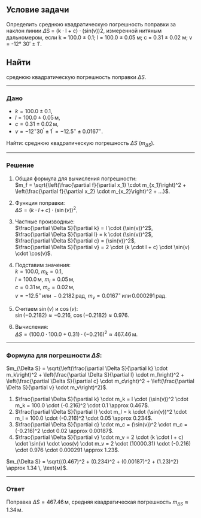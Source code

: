 ## Условие задачи

Определить  среднюю квадратическую погрешность поправки за наклон линии 𝛥S = (k · l + c) · (sin(v))2, измеренной нитяным дальномером, если  k = 100.0 ± 0.1;  l = 100.0 ± 0.05 м; с = 0.31 ± 0.02 м; v = -12° 30′ ± 1′.


## Найти

среднюю квадратическую погрешность поправки $\Delta S$.

---

### Дано

- $k = 100.0 \pm 0.1$,  
- $l = 100.0 \pm 0.05 \, \text{м}$,  
- $c = 0.31 \pm 0.02 \, \text{м}$,  
- $v = -12^\circ 30^\prime \pm 1^\prime = -12.5^\circ \pm 0.0167^\circ$.  

Найти: среднюю квадратическую погрешность $\Delta S$ ($m_{\Delta S}$).

---

### Решение

1. Общая формула для вычисления погрешности:  
$m_f = \sqrt{\left(\frac{\partial f}{\partial x_1} \cdot m_{x_1}\right)^2 + \left(\frac{\partial f}{\partial x_2} \cdot m_{x_2}\right)^2 + ...}$.

2. Функция поправки:  
$\Delta S = (k \cdot l + c) \cdot (\sin(v))^2$.

3. Частные производные:  
$\frac{\partial \Delta S}{\partial k} = l \cdot (\sin(v))^2$,  
$\frac{\partial \Delta S}{\partial l} = k \cdot (\sin(v))^2$,  
$\frac{\partial \Delta S}{\partial c} = (\sin(v))^2$,  
$\frac{\partial \Delta S}{\partial v} = 2 \cdot (k \cdot l + c) \cdot \sin(v) \cdot \cos(v)$.

4. Подставим значения:  
$k = 100.0$, $m_k = 0.1$,  
$l = 100.0 \, \text{м}$, $m_l = 0.05 \, \text{м}$,  
$c = 0.31 \, \text{м}$, $m_c = 0.02 \, \text{м}$,  
$v = -12.5^\circ \, \text{или} \, -0.2182 \, \text{рад}$, $m_v = 0.0167^\circ \, \text{или} \, 0.000291 \, \text{рад}$.

5. Считаем $\sin(v)$ и $\cos(v)$:  
$\sin(-0.2182) \approx -0.216$, $\cos(-0.2182) \approx 0.976$.

6. Вычисления:  
$\Delta S = (100.0 \cdot 100.0 + 0.31) \cdot (-0.216)^2 \approx 467.46 \, \text{м}$.  

---

### Формула для погрешности $\Delta S$:
$m_{\Delta S} = \sqrt{\left(\frac{\partial \Delta S}{\partial k} \cdot m_k\right)^2 + \left(\frac{\partial \Delta S}{\partial l} \cdot m_l\right)^2 + \left(\frac{\partial \Delta S}{\partial c} \cdot m_c\right)^2 + \left(\frac{\partial \Delta S}{\partial v} \cdot m_v\right)^2}$.

1. $\frac{\partial \Delta S}{\partial k} \cdot m_k = l \cdot (\sin(v))^2 \cdot m_k = 100.0 \cdot (-0.216)^2 \cdot 0.1 \approx 0.467$.
2. $\frac{\partial \Delta S}{\partial l} \cdot m_l = k \cdot (\sin(v))^2 \cdot m_l = 100.0 \cdot (-0.216)^2 \cdot 0.05 \approx 0.234$.
3. $\frac{\partial \Delta S}{\partial c} \cdot m_c = (\sin(v))^2 \cdot m_c = (-0.216)^2 \cdot 0.02 \approx 0.00187$.
4. $\frac{\partial \Delta S}{\partial v} \cdot m_v = 2 \cdot (k \cdot l + c) \cdot \sin(v) \cdot \cos(v) \cdot m_v = 2 \cdot (10000.31) \cdot (-0.216) \cdot 0.976 \cdot 0.000291 \approx 1.23$.

$m_{\Delta S} = \sqrt{(0.467)^2 + (0.234)^2 + (0.00187)^2 + (1.23)^2} \approx 1.34 \, \text{м}$.

---

### Ответ

Поправка $\Delta S = 467.46 \, \text{м}$, средняя квадратическая погрешность $m_{\Delta S} \approx 1.34 \, \text{м}$.
